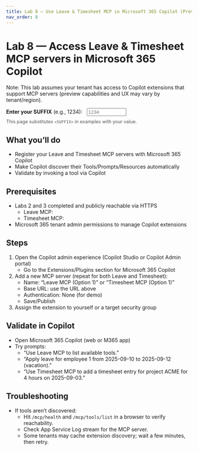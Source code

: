 ```yaml
---
title: Lab 8 — Use Leave & Timesheet MCP in Microsoft 365 Copilot (Preview)
nav_order: 8
---
```


# Lab 8 — Access Leave & Timesheet MCP servers in Microsoft 365 Copilot

Note: This lab assumes your tenant has access to Copilot extensions that support MCP servers (preview capabilities and UX may vary by tenant/region).

<div class="suffix-picker">
  <label for="suffix-input"><strong>Enter your SUFFIX</strong> (e.g., 1234): </label>
  <input id="suffix-input" type="text" placeholder="1234" style="width: 8em; margin-left: 0.5rem;" />
  <p style="margin-top: 0.5rem; font-size: 0.9em; color: #555;">This page substitutes <code>&lt;SUFFIX&gt;</code> in examples with your value.</p>
</div>

<script src="./assets/suffix.js"></script>

## What you’ll do
- Register your Leave and Timesheet MCP servers with Microsoft 365 Copilot
- Make Copilot discover their Tools/Prompts/Resources automatically
- Validate by invoking a tool via Copilot

## Prerequisites
- Labs 2 and 3 completed and publicly reachable via HTTPS
  - Leave MCP: <span data-suffix-bind data-template="https://mcp-leave-mcp-<SUFFIX>.azurewebsites.net"></span>
  - Timesheet MCP: <span data-suffix-bind data-template="https://mcp-timesheet-mcp-<SUFFIX>.azurewebsites.net"></span>
- Microsoft 365 tenant admin permissions to manage Copilot extensions

## Steps
1) Open the Copilot admin experience (Copilot Studio or Copilot Admin portal)
   - Go to the Extensions/Plugins section for Microsoft 365 Copilot
2) Add a new MCP server (repeat for both Leave and Timesheet):
   - Name: “Leave MCP (Option 1)” or “Timesheet MCP (Option 1)”
   - Base URL: use the URL above
   - Authentication: None (for demo)
   - Save/Publish
3) Assign the extension to yourself or a target security group

## Validate in Copilot
- Open Microsoft 365 Copilot (web or M365 app)
- Try prompts:
  - “Use Leave MCP to list available tools.”
  - “Apply leave for employee 1 from 2025-09-10 to 2025-09-12 (vacation).”
  - “Use Timesheet MCP to add a timesheet entry for project ACME for 4 hours on 2025-09-03.”

## Troubleshooting
- If tools aren’t discovered:
  - Hit `/mcp/health` and `/mcp/tools/list` in a browser to verify reachability.
  - Check App Service Log stream for the MCP server.
  - Some tenants may cache extension discovery; wait a few minutes, then retry.
